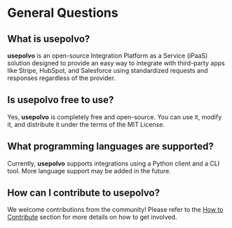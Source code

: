 # General Questions

## What is usepolvo?

**usepolvo** is an open-source Integration Platform as a Service (iPaaS) solution designed to provide an easy way to integrate with third-party apps like Stripe, HubSpot, and Salesforce using standardized requests and responses regardless of the provider.

## Is usepolvo free to use?

Yes, **usepolvo** is completely free and open-source. You can use it, modify it, and distribute it under the terms of the MIT License.

## What programming languages are supported?

Currently, **usepolvo** supports integrations using a Python client and a CLI tool. More language support may be added in the future.

## How can I contribute to usepolvo?

We welcome contributions from the community! Please refer to the [How to Contribute](../contributing/how-to-contribute.md) section for more details on how to get involved.